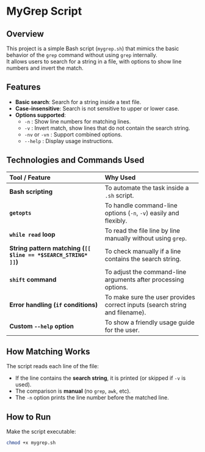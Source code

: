 # MyGrep Script

##  Overview

This project is a simple Bash script (`mygrep.sh`) that mimics the basic behavior of the `grep` command without using `grep` internally.  
It allows users to search for a string in a file, with options to show line numbers and invert the match.

## Features

- **Basic search**: Search for a string inside a text file.
- **Case-insensitive**: Search is not sensitive to upper or lower case.
- **Options supported**:
  - `-n` : Show line numbers for matching lines.
  - `-v` : Invert match, show lines that do not contain the search string.
  - `-nv` or `-vn` : Support combined options.
  - `--help` : Display usage instructions.

## Technologies and Commands Used

| Tool / Feature | Why Used |
| :------------- | :------- |
| **Bash scripting** | To automate the task inside a `.sh` script. |
| **`getopts`** | To handle command-line options (`-n`, `-v`) easily and flexibly. |
| **`while read` loop** | To read the file line by line manually without using `grep`. |
| **String pattern matching (`[[ $line == *$SEARCH_STRING* ]]`)** | To check manually if a line contains the search string. |
| **`shift` command** | To adjust the command-line arguments after processing options. |
| **Error handling (`if` conditions)** | To make sure the user provides correct inputs (search string and filename). |
| **Custom `--help` option** | To show a friendly usage guide for the user. |

## How Matching Works

The script reads each line of the file:
- If the line contains the **search string**, it is printed (or skipped if `-v` is used).
- The comparison is **manual** (no `grep`, `awk`, etc).
- The `-n` option prints the line number before the matched line.

## How to Run

Make the script executable:
```bash
chmod +x mygrep.sh
